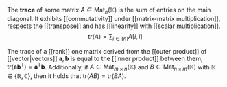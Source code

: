 
The **trace** of some matrix $A \in \mathrm{Mat}_{n}(\mathbb{K})$ is the sum of entries on the main diagonal. It exhibits [[commutativity]] under [[matrix-matrix multiplication]], respects the [[transpose]] and has [[linearity]] with [[scalar multiplication]].
$$
\mathrm{tr}(A) = \sum_{i \in [n]} A[i, i]
$$

The trace of a [[rank]] one matrix derived from the [[outer product]] of [[vector|vectors]] $\mathbf{a}, \mathbf{b}$ is equal to the [[inner product]] between them, $\mathrm{tr}(\mathbf{a}\mathbf{b}^\mathsf{T}) = \mathbf{a}^\mathsf{T} \mathbf{b}$. Additionally, if $A \in \mathrm{Mat}_{m \times n}(\mathbb{K})$ and $B \in \mathrm{Mat}_{n \times m}(\mathbb{K})$ with $\mathbb{K} \in \{ \mathbb{R}, \mathbb{C} \}$, then it holds that $\mathrm{tr}(AB) = \mathrm{tr}(BA)$.